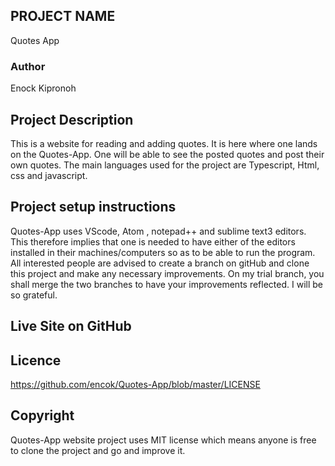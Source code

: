 ## PROJECT NAME
Quotes App
### Author
Enock Kipronoh

## Project Description
This is a website for reading and adding quotes. It is here where one lands on the Quotes-App. One will be able to see the posted quotes and post their own quotes.
The main languages used for the project are Typescript, Html, css and javascript.


## Project setup instructions
Quotes-App uses VScode, Atom , notepad++ and sublime text3 editors. This therefore implies that one is needed to have either of the editors installed in their machines/computers so as to be able to run the program.
All interested people are advised to create a branch on gitHub and clone this project and make any necessary improvements. On my trial branch, you shall merge the two branches to have your improvements reflected. I will be so grateful.
## Live Site on GitHub

## Licence
https://github.com/encok/Quotes-App/blob/master/LICENSE


## Copyright 
Quotes-App website project uses MIT license which means anyone is free to clone the project and go and improve it.